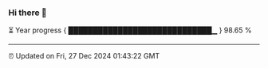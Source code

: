 ### Hi there 👋

⏳ Year progress { █████████████████████████████▁ } 98.65 %

---

⏰ Updated on Fri, 27 Dec 2024 01:43:22 GMT


